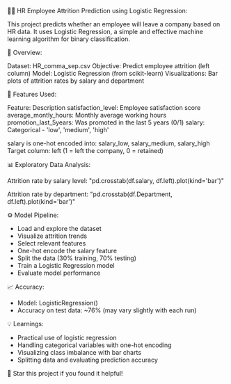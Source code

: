 👩‍💼 HR Employee Attrition Prediction using Logistic Regression:

This project predicts whether an employee will leave a company based on HR data. It uses Logistic Regression, a simple and effective machine learning algorithm for binary classification.

📌 Overview:

Dataset: HR_comma_sep.csv
Objective: Predict employee attrition (left column)
Model: Logistic Regression (from scikit-learn)
Visualizations: Bar plots of attrition rates by salary and department

🧾 Features Used:

Feature:	Description
satisfaction_level: 	Employee satisfaction score
average_montly_hours: 	Monthly average working hours
promotion_last_5years: 	Was promoted in the last 5 years (0/1)
salary: 	Categorical - 'low', 'medium', 'high'

salary is one-hot encoded into:
salary_low, salary_medium, salary_high
Target column: left (1 = left the company, 0 = retained)

📊 Exploratory Data Analysis:

Attrition rate by salary level:
      "pd.crosstab(df.salary, df.left).plot(kind='bar')"

Attrition rate by department:
      "pd.crosstab(df.Department, df.left).plot(kind='bar')"

⚙️ Model Pipeline:

- Load and explore the dataset
- Visualize attrition trends
- Select relevant features
- One-hot encode the salary feature
- Split the data (30% training, 70% testing)
- Train a Logistic Regression model
- Evaluate model performance

📈 Accuracy:

- Model: LogisticRegression()
- Accuracy on test data: ~76% (may vary slightly with each run)

💡 Learnings:

- Practical use of logistic regression
- Handling categorical variables with one-hot encoding
- Visualizing class imbalance with bar charts
- Splitting data and evaluating prediction accuracy

🌟 Star this project if you found it helpful!

